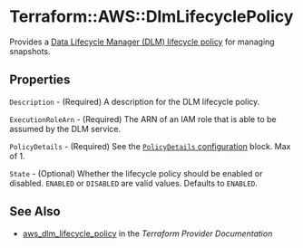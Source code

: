 # Terraform::AWS::DlmLifecyclePolicy

Provides a [Data Lifecycle Manager (DLM) lifecycle policy](https://docs.aws.amazon.com/AWSEC2/latest/UserGuide/snapshot-lifecycle.html) for managing snapshots.

## Properties

`Description` - (Required) A description for the DLM lifecycle policy.

`ExecutionRoleArn` - (Required) The ARN of an IAM role that is able to be assumed by the DLM service.

`PolicyDetails` - (Required) See the [`PolicyDetails` configuration](#policy-details-arguments) block. Max of 1.

`State` - (Optional) Whether the lifecycle policy should be enabled or disabled. `ENABLED` or `DISABLED` are valid values. Defaults to `ENABLED`.


## See Also

* [aws_dlm_lifecycle_policy](https://www.terraform.io/docs/providers/aws/r/dlm_lifecycle_policy.html) in the _Terraform Provider Documentation_